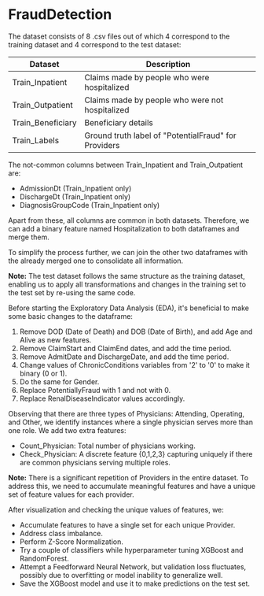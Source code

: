 # FraudDetection

The dataset consists of 8 .csv files out of which 4 correspond to the training dataset and 4 correspond to the test dataset:

| Dataset            | Description                                           |
|--------------------|-------------------------------------------------------|
| Train_Inpatient    | Claims made by people who were hospitalized          |
| Train_Outpatient   | Claims made by people who were not hospitalized      |
| Train_Beneficiary  | Beneficiary details                                   |
| Train_Labels       | Ground truth label of "PotentialFraud" for Providers |

The not-common columns between Train_Inpatient and Train_Outpatient are:

- AdmissionDt (Train_Inpatient only)
- DischargeDt (Train_Inpatient only)
- DiagnosisGroupCode (Train_Inpatient only)

Apart from these, all columns are common in both datasets. Therefore, we can add a binary feature named Hospitalization to both dataframes and merge them.

To simplify the process further, we can join the other two dataframes with the already merged one to consolidate all information.

**Note:** The test dataset follows the same structure as the training dataset, enabling us to apply all transformations and changes in the training set to the test set by re-using the same code.

Before starting the Exploratory Data Analysis (EDA), it's beneficial to make some basic changes to the dataframe:
1. Remove DOD (Date of Death) and DOB (Date of Birth), and add Age and Alive as new features.
2. Remove ClaimStart and ClaimEnd dates, and add the time period.
3. Remove AdmitDate and DischargeDate, and add the time period.
4. Change values of ChronicConditions variables from '2' to '0' to make it binary (0 or 1).
5. Do the same for Gender.
6. Replace PotentiallyFraud with 1 and not with 0.
7. Replace RenalDiseaseIndicator values accordingly.

Observing that there are three types of Physicians: Attending, Operating, and Other, we identify instances where a single physician serves more than one role. We add two extra features:
- Count_Physician: Total number of physicians working.
- Check_Physician: A discrete feature {0,1,2,3} capturing uniquely if there are common physicians serving multiple roles.

**Note:** There is a significant repetition of Providers in the entire dataset. To address this, we need to accumulate meaningful features and have a unique set of feature values for each provider.

After visualization and checking the unique values of features, we:
- Accumulate features to have a single set for each unique Provider.
- Address class imbalance.
- Perform Z-Score Normalization.
- Try a couple of classifiers while hyperparameter tuning XGBoost and RandomForest.
- Attempt a Feedforward Neural Network, but validation loss fluctuates, possibly due to overfitting or model inability to generalize well.
- Save the XGBoost model and use it to make predictions on the test set.
